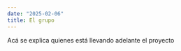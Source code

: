 ```yaml
---
date: "2025-02-06"
title: El grupo
---
```


Acá se explica quienes está llevando adelante el proyecto  